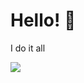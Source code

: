 # Hello! 👋

I do it all

![](https://github-readme-stats.vercel.app/api/top-langs/?username=ephf&layout=compact&theme=dark)
